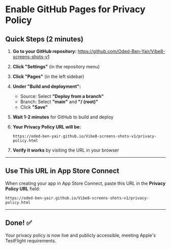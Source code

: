 # Enable GitHub Pages for Privacy Policy

## Quick Steps (2 minutes)

1. **Go to your GitHub repository:**
   https://github.com/Oded-Ben-Yair/Vibe8-screens-shots-v1

2. **Click "Settings"** (in the repository menu)

3. **Click "Pages"** (in the left sidebar)

4. **Under "Build and deployment":**
   - Source: Select **"Deploy from a branch"**
   - Branch: Select **"main"** and **"/ (root)"**
   - Click **"Save"**

5. **Wait 1-2 minutes** for GitHub to build and deploy

6. **Your Privacy Policy URL will be:**
   ```
   https://oded-ben-yair.github.io/Vibe8-screens-shots-v1/privacy-policy.html
   ```

7. **Verify it works** by visiting the URL in your browser

---

## Use This URL in App Store Connect

When creating your app in App Store Connect, paste this URL in the **Privacy Policy URL** field:

```
https://oded-ben-yair.github.io/Vibe8-screens-shots-v1/privacy-policy.html
```

---

## Done! ✅

Your privacy policy is now live and publicly accessible, meeting Apple's TestFlight requirements.
